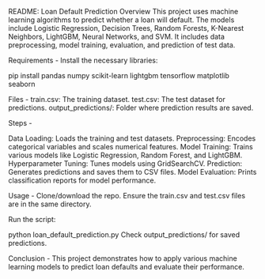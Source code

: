 README: Loan Default Prediction
Overview
This project uses machine learning algorithms to predict whether a loan will default. The models include Logistic Regression, Decision Trees, Random Forests, K-Nearest Neighbors, LightGBM, Neural Networks, and SVM. It includes data preprocessing, model training, evaluation, and prediction of test data.

Requirements -
Install the necessary libraries:

pip install pandas numpy scikit-learn lightgbm tensorflow matplotlib seaborn


Files - 
train.csv: The training dataset.
test.csv: The test dataset for predictions.
output_predictions/: Folder where prediction results are saved.


Steps -
 
Data Loading: Loads the training and test datasets.
Preprocessing: Encodes categorical variables and scales numerical features.
Model Training: Trains various models like Logistic Regression, Random Forest, and LightGBM.
Hyperparameter Tuning: Tunes models using GridSearchCV.
Prediction: Generates predictions and saves them to CSV files.
Model Evaluation: Prints classification reports for model performance.

Usage - 
Clone/download the repo.
Ensure the train.csv and test.csv files are in the same directory.

Run the script:

python loan_default_prediction.py
Check output_predictions/ for saved predictions.

Conclusion - 
This project demonstrates how to apply various machine learning models to predict loan defaults and evaluate their performance.
